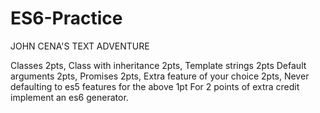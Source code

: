 # ES6-Practice

JOHN CENA'S TEXT ADVENTURE

Classes 2pts, Class with inheritance 2pts, Template strings 2pts
Default arguments 2pts, Promises 2pts, Extra feature of your choice 2pts,
Never defaulting to es5 features for the above 1pt
For 2 points of extra credit implement an es6 generator.
